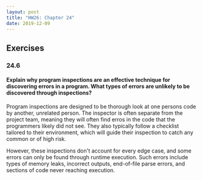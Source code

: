 ```yaml
---
layout: post
title: "HW26: Chapter 24"
date: 2019-12-09
---
```


## Exercises

### 24.6
#### Explain why program inspections are an effective technique for discovering errors in a program. What types of errors are unlikely to be discovered through inspections?

Program inspections are designed to be thorough look at one persons code by another, unrelated person. The inspector is often separate from the project team, meaning they will often find erros in the code that the programmers likely did not see. They also typically follow a checklist tailored to their environment, which will guide their inspection to catch any common or of high risk.

However, these inspections don't account for every edge case, and some errors can only be found through runtime execution. Such errors include types of memory leaks, incorrect outputs, end-of-file parse errors, and sections of code never reaching execution.